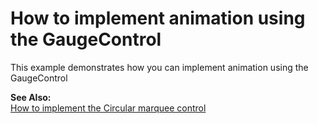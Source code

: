 # How to implement animation using the GaugeControl


<p>This example demonstrates how you can implement animation using the GaugeControl</p><p><strong>See Also:</strong><br />
<a href="https://www.devexpress.com/Support/Center/p/E2069">How to implement the Circular marquee control </a></p>

<br/>



